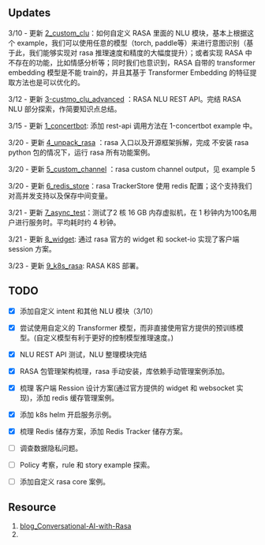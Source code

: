 

## Updates

3/10 - 更新 [2_custom_clu](./examples/2_custom_clu/)：如何自定义 RASA 里面的 NLU 模块，基本上根据这个 example，我们可以使用任意的模型（torch, paddle等）来进行意图识别（基于此，我们能够实现对 rasa 推理速度和精度的大幅度提升）；或者实现 RASA 中不存在的功能，比如情感分析等；同时我们也意识到，RASA 自带的 transformer embedding 模型是不能 train的，并且其基于 Transformer Embedding 的特征提取方法也是可以优化的。

3/12 - 更新 [3-custmo_clu_advanced](./examples/3-custom_clu_advanced/) ：RASA NLU REST API。完结 RASA NLU 部分探索，作简要知识点总结。

3/15 - 更新 [1_concertbot](./examples/1_concertbot/): 添加 rest-api 调用方法在 1-concertbot example 中。

3/20 - 更新 [4_unpack_rasa](./examples/4_unpack_rasa/) ：rasa 入口以及开源框架拆解，完成 不安装 rasa python 包的情况下，运行 rasa 所有功能案例。

3/20 - 更新 [5_custom_channel](./examples/5_custom_channel/) ：rasa custom channel output，见 example 5

3/20 - 更新 [6_redis_store](./examples/6_redis_store/)：rasa TrackerStore 使用 redis 配置；这个支持我们对高并发支持以及保存中间变量。

3/21 - 更新 [7_async_test](./examples/7_async_test/)：测试了2 核 16 GB 内存虚拟机，在 1 秒钟内为100名用户进行服务时。平均耗时约 4 秒钟。

3/21 - 更新 [8_widget](./examples/8_wedget/): 通过 rasa 官方的 widget 和 socket-io 实现了客户端 session 方案。

3/23 - 更新 [9_k8s_rasa](./examples/9_k8s_rasa/): RASA K8S 部署。

## TODO

- [x] 添加自定义 intent 和其他 NLU 模块（3/10）
- [x] 尝试使用自定义的 Transformer 模型，而非直接使用官方提供的预训练模型。(自定义模型有利于更好的控制模型推理速度。)
- [x] NLU REST API 测试，NLU 整理模块完结
- [x] RASA 包管理架构梳理，rasa 手动安装，库依赖手动管理案例添加。
- [x] 梳理 客户端 Ression 设计方案(通过官方提供的 widget 和 websocket 实现)，添加 redis 缓存管理案例。
- [x] 添加 k8s helm 开启服务示例。
- [x] 梳理 Redis 储存方案，添加 Redis Tracker 储存方案。
- [ ] 调查数据隐私问题。
- [ ] Policy 考察，rule 和 story example 探索。
- [ ] 添加自定义 rasa core 案例。


## Resource

1. [blog_Conversational-AI-with-Rasa](http://qiniu.s1nh.org/blog_Conversational-AI-with-Rasa.pdf)
2. 
